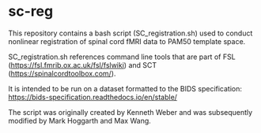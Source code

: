 # sc-reg

This repository contains a bash script (SC_registration.sh) used to conduct nonlinear registration of spinal cord fMRI data to PAM50 template space.

SC_registration.sh references command line tools that are part of FSL (https://fsl.fmrib.ox.ac.uk/fsl/fslwiki) and SCT (https://spinalcordtoolbox.com/). 

It is intended to be run on a dataset formatted to the BIDS specification: https://bids-specification.readthedocs.io/en/stable/

The script was originally created by Kenneth Weber and was subsequently modified by Mark Hoggarth and Max Wang. 
